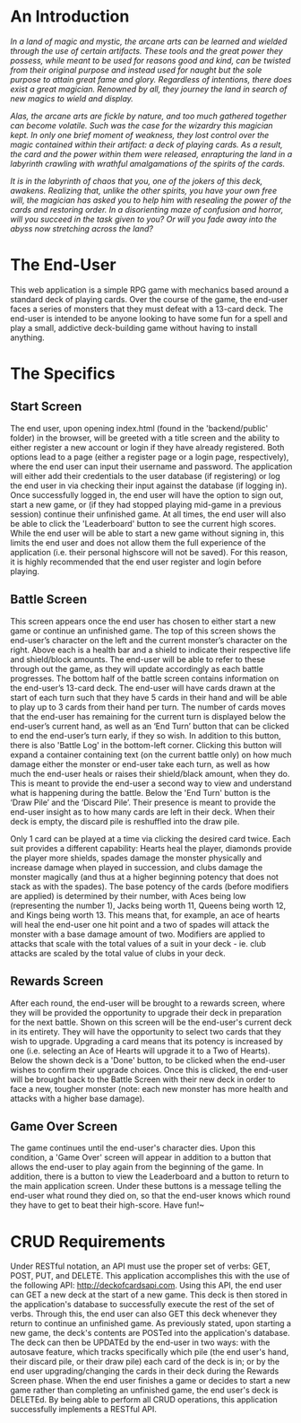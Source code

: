 # An Introduction

*In a land of magic and mystic, the arcane arts can be learned and wielded through the use of certain artifacts. These tools and the great power they possess, while meant to be used for reasons good and kind, can be twisted from their original purpose and instead used for naught but the sole purpose to attain great fame and glory. Regardless of intentions, there does exist a great magician. Renowned by all, they journey the land in search of new magics to wield and display.*

*Alas, the arcane arts are fickle by nature, and too much gathered together can become volatile. Such was the case for the wizardry this magician kept. In only one brief moment of weakness, they lost control over the magic contained within their artifact: a deck of playing cards. As a result, the card and the power within them were released, enrapturing the land in a labyrinth crawling with wrathful amalgamations of the spirits of the cards.*

*It is in the labyrinth of chaos that you, one of the jokers of this deck, awakens. Realizing that, unlike the other spirits, you have your own free will, the magician has asked you to help him with resealing the power of the cards and restoring order. In a disorienting maze of confusion and horror, will you succeed in the task given to you? Or will you fade away into the abyss now stretching across the land?*

# The End-User
This web application is a simple RPG game with mechanics based around a standard deck of playing cards. Over the course of the game, the end-user faces a series of monsters that they must defeat with a 13-card deck. The end-user is intended to be anyone looking to have some fun for a spell and play a small, addictive deck-building game without having to install anything.

# The Specifics

## Start Screen
The end user, upon opening index.html (found in the 'backend/public' folder) in the browser, will be greeted with a title screen and the ability to either register a new account or login if they have already registered. Both options lead to a page (either a register page or a login page, respectively), where the end user can input their username and password. The application will either add their credentials to the user database (if registering) or log the end user in via checking their input against the database (if logging in). Once successfully logged in, the end user will have the option to sign out, start a new game, or (if they had stopped playing mid-game in a previous session) continue their unfinished game. At all times, the end user will also be able to click the 'Leaderboard' button to see the current high scores. While the end user will be able to start a new game without signing in, this limits the end user and does not allow them the full experience of the application (i.e. their personal highscore will not be saved). For this reason, it is highly recommended that the end user register and login before playing.

## Battle Screen
This screen appears once the end user has chosen to either start a new game or continue an unfinished game. The top of this screen shows the end-user’s character on the left and the current monster’s character on the right. Above each is a health bar and a shield to indicate their respective life and shield/block amounts. The end-user will be able to refer to these through out the game, as they will update accordingly as each battle progresses. The bottom half of the battle screen contains information on the end-user’s 13-card deck. The end-user will have cards drawn at the start of each turn such that they have 5 cards in their hand and will be able to play up to 3 cards from their hand per turn. The number of cards moves that the end-user has remaining for the current turn is displayed below the end-user’s current hand, as well as an ‘End Turn’ button that can be clicked to end the end-user’s turn early, if they so wish. In addition to this button, there is also 'Battle Log' in the bottom-left corner. Clicking this button will expand a container containing text (on the current battle only) on how much damage either the monster or end-user take each turn, as well as how much the end-user heals or raises their shield/black amount, when they do. This is meant to provide the end-user a second way to view and understand what is happening during the battle. Below the 'End Turn' button is the ‘Draw Pile’ and the ‘Discard Pile’. Their presence is meant to provide the end-user insight as to how many cards are left in their deck. When their deck is empty, the discard pile is reshuffled into the draw pile.

Only 1 card can be played at a time via clicking the desired card twice. Each suit provides a different capability: Hearts heal the player, diamonds provide the player more shields, spades damage the monster physically and increase damage when played in succession, and clubs damage the monster magically (and thus at a higher beginning potency that does not stack as with the spades). The base potency of the cards (before modifiers are applied) is determined by their number, with Aces being low (representing the number 1), Jacks being worth 11, Queens being worth 12, and Kings being worth 13. This means that, for example, an ace of hearts will heal the end-user one hit point and a two of spades will attack the monster with a base damage amount of two. Modifiers are applied to attacks that scale with the total values of a suit in your deck - ie. club attacks are scaled by the total value of clubs in your deck.

## Rewards Screen
After each round, the end-user will be brought to a rewards screen, where they will be provided the opportunity to upgrade their deck in preparation for the next battle. Shown on this screen will be the end-user's current deck in its entirety. They will have the opportunity to select two cards that they wish to upgrade. Upgrading a card means that its potency is increased by one (i.e. selecting an Ace of Hearts will upgrade it to a Two of Hearts). Below the shown deck is a 'Done' button, to be clicked when the end-user wishes to confirm their upgrade choices. Once this is clicked, the end-user will be brought back to the Battle Screen with their new deck in order to face a new, tougher monster (note: each new monster has more health and attacks with a higher base damage).

## Game Over Screen
The game continues until the end-user's character dies. Upon this condition, a 'Game Over' screen will appear in addition to a button that allows the end-user to play again from the beginning of the game. In addition, there is a button to view the Leaderboard and a button to return to the main application screen. Under these buttons is a message telling the end-user what round they died on, so that the end-user knows which round they have to get to beat their high-score. Have fun!~

# CRUD Requirements
Under RESTful notation, an API must use the proper set of verbs: GET, POST, PUT, and DELETE. This application accomplishes this with the use of the following API: http://deckofcardsapi.com. Using this API, the end user can GET a new deck at the start of a new game. This deck is then stored in the application's database to successfully execute the rest of the set of verbs. Through this, the end user can also GET this deck whenever they return to continue an unfinished game. As previously stated, upon starting a new game, the deck's contents are POSTed into the application's database. The deck can then be UPDATEd by the end-user in two ways: with the autosave feature, which tracks specifically which pile (the end user's hand, their discard pile, or their draw pile) each card of the deck is in; or by the end user upgrading/changing the cards in their deck during the Rewards Screen phase. When the end user finishes a game or decides to start a new game rather than completing an unfinished game, the end user's deck is DELETEd. By being able to perform all CRUD operations, this application successfully implements a RESTful API.
